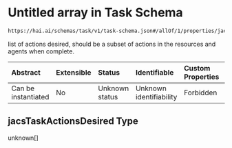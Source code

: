 # Untitled array in Task Schema

```txt
https://hai.ai/schemas/task/v1/task-schema.json#/allOf/1/properties/jacsTaskActionsDesired
```

list of actions desired, should be a subset of actions in the resources and agents when complete.

| Abstract            | Extensible | Status         | Identifiable            | Custom Properties | Additional Properties | Access Restrictions | Defined In                                                                      |
| :------------------ | :--------- | :------------- | :---------------------- | :---------------- | :-------------------- | :------------------ | :------------------------------------------------------------------------------ |
| Can be instantiated | No         | Unknown status | Unknown identifiability | Forbidden         | Allowed               | none                | [task.schema.json\*](../../out/task/v1/task.schema.json "open original schema") |

## jacsTaskActionsDesired Type

unknown\[]
